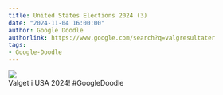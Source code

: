 ```yaml
---
title: United States Elections 2024 (3)
date: "2024-11-04 16:00:00"
author: Google Doodle
authorlink: https://www.google.com/search?q=valgresultater
tags:
- Google-Doodle
---
```

<img src="https://www.google.com/logos/doodles/2024/united-states-elections-2024-6753651837110596.2-l.png" referrerpolicy="no-referrer"><br>Valget i USA 2024! #GoogleDoodle